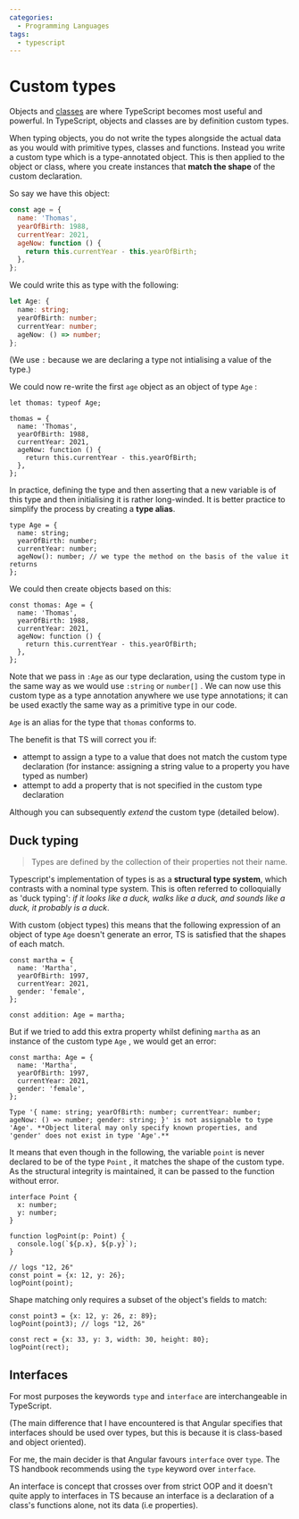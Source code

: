 ```yaml
---
categories:
  - Programming Languages
tags:
  - typescript
---
```


# Custom types

Objects and [classes](./Classes.md) are where TypeScript becomes most useful and powerful. In TypeScript, objects and classes are by definition custom types.

When typing objects, you do not write the types alongside the actual data as you would with primitive types, classes and functions. Instead you write a custom type which is a type-annotated object. This is then applied to the object or class, where you create instances that **match the shape** of the custom declaration.

So say we have this object:

```js
const age = {
  name: 'Thomas',
  yearOfBirth: 1988,
  currentYear: 2021,
  ageNow: function () {
    return this.currentYear - this.yearOfBirth;
  },
};
```

We could write this as type with the following:

```ts
let Age: {
  name: string;
  yearOfBirth: number;
  currentYear: number;
  ageNow: () => number;
};
```

(We use `:` because we are declaring a type not intialising a value of the type.)

We could now re-write the first `age` object as an object of type `Age` :

```tsx
let thomas: typeof Age;

thomas = {
  name: 'Thomas',
  yearOfBirth: 1988,
  currentYear: 2021,
  ageNow: function () {
    return this.currentYear - this.yearOfBirth;
  },
};
```

In practice, defining the type and then asserting that a new variable is of this type and then initialising it is rather long-winded. It is better practice to simplify the process by creating a **type alias**.

```tsx
type Age = {
  name: string;
  yearOfBirth: number;
  currentYear: number;
  ageNow(): number; // we type the method on the basis of the value it returns
};
```

We could then create objects based on this:

```tsx
const thomas: Age = {
  name: 'Thomas',
  yearOfBirth: 1988,
  currentYear: 2021,
  ageNow: function () {
    return this.currentYear - this.yearOfBirth;
  },
};
```

Note that we pass in `:Age` as our type declaration, using the custom type in the same way as we would use `:string` or `number[]` . We can now use this custom type as a type annotation anywhere we use type annotations; it can be used exactly the same way as a primitive type in our code.

`Age` is an alias for the type that `thomas` conforms to.

The benefit is that TS will correct you if:

- attempt to assign a type to a value that does not match the custom type declaration (for instance: assigning a string value to a property you have typed as number)
- attempt to add a property that is not specified in the custom type declaration

Although you can subsequently _extend_ the custom type (detailed below).

## Duck typing

> Types are defined by the collection of their properties not their name.

Typescript's implementation of types is as a **structural type system**, which contrasts with a nominal type system. This is often referred to colloquially as 'duck typing': _if it looks like a duck, walks like a duck, and sounds like a duck, it probably is a duck_.

With custom (object types) this means that the following expression of an object of type `Age` doesn't generate an error, TS is satisfied that the shapes of each match.

```tsx
const martha = {
  name: 'Martha',
  yearOfBirth: 1997,
  currentYear: 2021,
  gender: 'female',
};

const addition: Age = martha;
```

But if we tried to add this extra property whilst defining `martha` as an instance of the custom type `Age` , we would get an error:

```tsx
const martha: Age = {
  name: 'Martha',
  yearOfBirth: 1997,
  currentYear: 2021,
  gender: 'female',
};
```

```
Type '{ name: string; yearOfBirth: number; currentYear: number; ageNow: () => number; gender: string; }' is not assignable to type 'Age'. **Object literal may only specify known properties, and 'gender' does not exist in type 'Age'.**
```

It means that even though in the following, the variable `point` is never declared to be of the type `Point` , it matches the shape of the custom type. As the structural integrity is maintained, it can be passed to the function without error.

```tsx
interface Point {
  x: number;
  y: number;
}

function logPoint(p: Point) {
  console.log(`${p.x}, ${p.y}`);
}

// logs "12, 26"
const point = {x: 12, y: 26};
logPoint(point);
```

Shape matching only requires a subset of the object's fields to match:

```tsx
const point3 = {x: 12, y: 26, z: 89};
logPoint(point3); // logs "12, 26"

const rect = {x: 33, y: 3, width: 30, height: 80};
logPoint(rect);
```

## Interfaces

For most purposes the keywords `type` and `interface` are interchangeable in TypeScript.

(The main difference that I have encountered is that Angular specifies that interfaces should be used over types, but this is because it is class-based and object oriented).

For me, the main decider is that Angular favours `interface` over `type`. The TS handbook recommends using the `type` keyword over `interface`.

An interface is concept that crosses over from strict OOP and it doesn't quite apply to interfaces in TS because an interface is a declaration of a class's functions alone, not its data (i.e properties).
